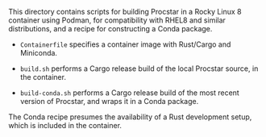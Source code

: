 This directory contains scripts for building Procstar in a Rocky Linux 8 container
using Podman, for compatibility with RHEL8 and similar distributions, and a
recipe for constructing a Conda package.

- `Containerfile` specifies a container image with Rust/Cargo and Miniconda.

- `build.sh` performs a Cargo release build of the local Procstar source, in the
  container.

- `build-conda.sh` performs a Cargo release build of the most recent version of
  Procstar, and wraps it in a Conda package.

The Conda recipe presumes the availability of a Rust development setup, which is
included in the container.

